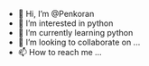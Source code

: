- 👋 Hi, I’m @Penkoran
- 👀 I’m interested in python
- 🌱 I’m currently learning python
- 💞️ I’m looking to collaborate on ...
- 📫 How to reach me ...

<!---
Penkoran/Penkoran is a ✨ special ✨ repository because its `README.md` (this file) appears on your GitHub profile.
You can click the Preview link to take a look at your changes.
--->

